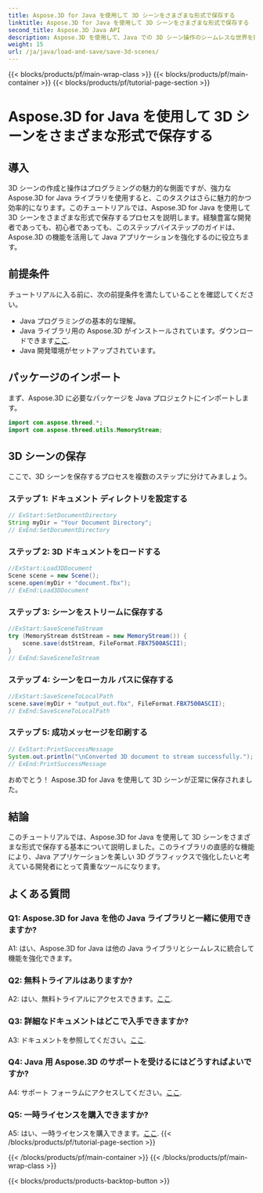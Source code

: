 ```yaml
---
title: Aspose.3D for Java を使用して 3D シーンをさまざまな形式で保存する
linktitle: Aspose.3D for Java を使用して 3D シーンをさまざまな形式で保存する
second_title: Aspose.3D Java API
description: Aspose.3D を使用して、Java での 3D シーン操作のシームレスな世界を探索してください。シーンをさまざまな形式で簡単に保存する方法を学びましょう。
weight: 15
url: /ja/java/load-and-save/save-3d-scenes/
---
```


{{< blocks/products/pf/main-wrap-class >}}
{{< blocks/products/pf/main-container >}}
{{< blocks/products/pf/tutorial-page-section >}}

# Aspose.3D for Java を使用して 3D シーンをさまざまな形式で保存する

## 導入

3D シーンの作成と操作はプログラミングの魅力的な側面ですが、強力な Aspose.3D for Java ライブラリを使用すると、このタスクはさらに魅力的かつ効率的になります。このチュートリアルでは、Aspose.3D for Java を使用して 3D シーンをさまざまな形式で保存するプロセスを説明します。経験豊富な開発者であっても、初心者であっても、このステップバイステップのガイドは、Aspose.3D の機能を活用して Java アプリケーションを強化するのに役立ちます。

## 前提条件

チュートリアルに入る前に、次の前提条件を満たしていることを確認してください。

- Java プログラミングの基本的な理解。
-  Java ライブラリ用の Aspose.3D がインストールされています。ダウンロードできます[ここ](https://releases.aspose.com/3d/java/).
- Java 開発環境がセットアップされています。

## パッケージのインポート

まず、Aspose.3D に必要なパッケージを Java プロジェクトにインポートします。

```java
import com.aspose.threed.*;
import com.aspose.threed.utils.MemoryStream;

```

## 3D シーンの保存

ここで、3D シーンを保存するプロセスを複数のステップに分けてみましょう。

### ステップ 1: ドキュメント ディレクトリを設定する

```java
// ExStart:SetDocumentDirectory
String myDir = "Your Document Directory";
// ExEnd:SetDocumentDirectory
```

### ステップ 2: 3D ドキュメントをロードする

```java
//ExStart:Load3DDocument
Scene scene = new Scene();
scene.open(myDir + "document.fbx");
// ExEnd:Load3DDocument
```

### ステップ 3: シーンをストリームに保存する

```java
//ExStart:SaveSceneToStream
try (MemoryStream dstStream = new MemoryStream()) {
    scene.save(dstStream, FileFormat.FBX7500ASCII);
}
// ExEnd:SaveSceneToStream
```

### ステップ 4: シーンをローカル パスに保存する

```java
//ExStart:SaveSceneToLocalPath
scene.save(myDir + "output_out.fbx", FileFormat.FBX7500ASCII);
// ExEnd:SaveSceneToLocalPath
```

### ステップ 5: 成功メッセージを印刷する

```java
// ExStart:PrintSuccessMessage
System.out.println("\nConverted 3D document to stream successfully.");
// ExEnd:PrintSuccessMessage
```

おめでとう！ Aspose.3D for Java を使用して 3D シーンが正常に保存されました。

## 結論

このチュートリアルでは、Aspose.3D for Java を使用して 3D シーンをさまざまな形式で保存する基本について説明しました。このライブラリの直感的な機能により、Java アプリケーションを美しい 3D グラフィックスで強化したいと考えている開発者にとって貴重なツールになります。

## よくある質問

### Q1: Aspose.3D for Java を他の Java ライブラリと一緒に使用できますか?

A1: はい、Aspose.3D for Java は他の Java ライブラリとシームレスに統合して機能を強化できます。

### Q2: 無料トライアルはありますか?

 A2: はい、無料トライアルにアクセスできます。[ここ](https://releases.aspose.com/).

### Q3: 詳細なドキュメントはどこで入手できますか?

A3: ドキュメントを参照してください。[ここ](https://reference.aspose.com/3d/java/).

### Q4: Java 用 Aspose.3D のサポートを受けるにはどうすればよいですか?

 A4: サポート フォーラムにアクセスしてください。[ここ](https://forum.aspose.com/c/3d/18).

### Q5: 一時ライセンスを購入できますか?

 A5: はい、一時ライセンスを購入できます。[ここ](https://purchase.aspose.com/temporary-license/).
{{< /blocks/products/pf/tutorial-page-section >}}

{{< /blocks/products/pf/main-container >}}
{{< /blocks/products/pf/main-wrap-class >}}

{{< blocks/products/products-backtop-button >}}
